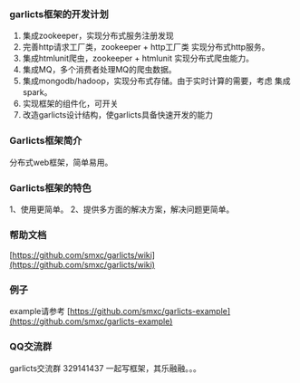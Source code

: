 ### garlicts框架的开发计划 

1. 集成zookeeper，实现分布式服务注册发现
2. 完善http请求工厂类，zookeeper + http工厂类 实现分布式http服务。
3. 集成htmlunit爬虫，zookeeper + htmlunit 实现分布式爬虫能力。
4. 集成MQ，多个消费者处理MQ的爬虫数据。
5. 集成mongodb/hadoop，实现分布式存储。由于实时计算的需要，考虑 集成spark。
6. 实现框架的组件化，可开关
7. 改造garlicts设计结构，使garlicts具备快速开发的能力

### Garlicts框架简介

分布式web框架，简单易用。

### Garlicts框架的特色

1、使用更简单。
2、提供多方面的解决方案，解决问题更简单。

### 帮助文档

[https://github.com/smxc/garlicts/wiki](https://github.com/smxc/garlicts/wiki)

### 例子

example请参考 [https://github.com/smxc/garlicts-example](https://github.com/smxc/garlicts-example)

### QQ交流群
garlicts交流群 329141437
一起写框架，其乐融融。。。
